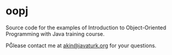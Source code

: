 # oopj
Source code for the examples of Introduction to Object-Oriented Programming with Java training course.

PĞlease contact me at akin@javaturk.org for your questions.
